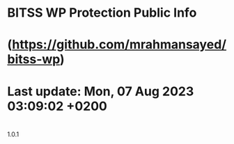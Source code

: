 # BITSS WP Protection Public Info
# (https://github.com/mrahmansayed/bitss-wp)
#
# Last update: Mon, 07 Aug 2023 03:09:02 +0200
#
1.0.1
